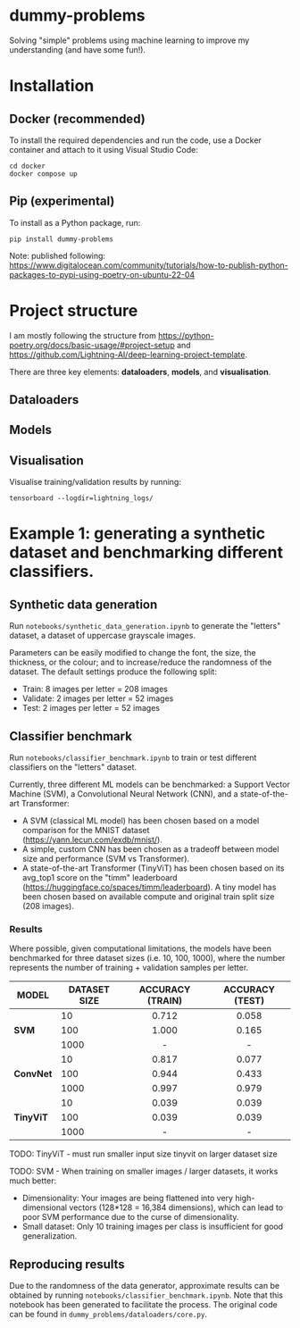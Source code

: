 # dummy-problems
Solving "simple" problems using machine learning to improve my understanding (and have some fun!).

# Installation
## Docker (recommended)
To install the required dependencies and run the code, use a Docker container and attach to it using Visual Studio Code:
```
cd docker
docker compose up
```

## Pip (experimental)
To install as a Python package, run:
```
pip install dummy-problems
```

Note: published following: https://www.digitalocean.com/community/tutorials/how-to-publish-python-packages-to-pypi-using-poetry-on-ubuntu-22-04

# Project structure
I am mostly following the structure from https://python-poetry.org/docs/basic-usage/#project-setup and https://github.com/Lightning-AI/deep-learning-project-template.

There are three key elements: **dataloaders**, **models**, and **visualisation**.

## Dataloaders


## Models


## Visualisation
Visualise training/validation results by running:
```
tensorboard --logdir=lightning_logs/
```

# Example 1: generating a synthetic dataset and benchmarking different classifiers.
## Synthetic data generation
Run `notebooks/synthetic_data_generation.ipynb` to generate the "letters" dataset, a dataset of uppercase grayscale images.

Parameters can be easily modified to change the font, the size, the thickness, or the colour; and to increase/reduce the randomness of the dataset. The default settings produce the following split:
- Train: 8 images per letter = 208 images
- Validate: 2 images per letter = 52 images
- Test: 2 images per letter = 52 images

## Classifier benchmark
Run `notebooks/classifier_benchmark.ipynb` to train or test different classifiers on the "letters" dataset.

Currently, three different ML models can be benchmarked: a Support Vector Machine (SVM), a Convolutional Neural Network (CNN), and a state-of-the-art Transformer:
- A SVM (classical ML model) has been chosen based on a model comparison for the MNIST dataset (https://yann.lecun.com/exdb/mnist/).
- A simple, custom CNN has been chosen as a tradeoff between model size and performance (SVM vs Transformer).
- A state-of-the-art Transformer (TinyViT) has been chosen based on its avg_top1 score on the "timm" leaderboard (https://huggingface.co/spaces/timm/leaderboard). A tiny model has been chosen based on available compute and original train split size (208 images).

### Results
Where possible, given computational limitations, the models have been benchmarked for three dataset sizes (i.e. 10, 100, 1000), where the number represents the number
of training + validation samples per letter.

| MODEL       	| DATASET SIZE 	| ACCURACY (TRAIN) 	| ACCURACY (TEST) 	|
|-------------	|--------------	|:-:           	    | :-:           	|
|             	| 10           	|       0.712      	|      0.058      	|
| **SVM**	    | 100          	|       1.000   	|      0.165      	|
|             	| 1000         	|         -      	|        -      	|
|             	| 10           	|       0.817      	|      0.077      	|
| **ConvNet** 	| 100          	|       0.944      	|      0.433      	|
|             	| 1000         	|       0.997      	|      0.979      	|
|             	| 10           	|       0.039      	|      0.039      	|
| **TinyViT** 	| 100          	|       0.039      	|      0.039      	|
|             	| 1000         	|         -      	|        -      	|

TODO: TinyViT - must run smaller input size tinyvit on larger dataset size

TODO: SVM - When training on smaller images / larger datasets, it works much better:
- Dimensionality: Your images are being flattened into very high-dimensional vectors (128*128 = 16,384 dimensions), which can lead to poor SVM performance due to the curse of dimensionality.
- Small dataset: Only 10 training images per class is insufficient for good generalization.

## Reproducing results
Due to the randomness of the data generator, approximate results can be obtained by running `notebooks/classifier_benchmark.ipynb`.
Note that this notebook has been generated to facilitate the process. The original code can be found in `dummy_problems/dataloaders/core.py`.

